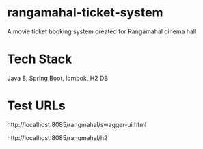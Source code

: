 # rangamahal-ticket-system
A movie ticket booking system created for Rangamahal cinema hall

# Tech Stack
Java 8, Spring Boot, lombok, H2 DB

# Test URLs
http://localhost:8085/rangmahal/swagger-ui.html

http://localhost:8085/rangmahal/h2
